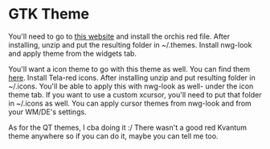 # GTK Theme
You'll need to go to [this website](https://www.gnome-look.org/p/1357889/) and install the orchis red file. After installing, unzip and put the resulting folder in ~/.themes. Install nwg-look and apply theme from the widgets tab.

You'll want a icon theme to go with this theme as well. You can find them [here](https://www.gnome-look.org/p/1279924/). Install Tela-red icons. After installing unzip and put resulting folder in ~/.icons. You'll be able to apply this with nwg-look as well- under the icon theme tab. If you want to use a custom xcursor, you'll need to put that folder in ~/.icons as well. You can apply cursor themes from nwg-look and from your WM/DE's settings.

As for the QT themes, I cba doing it :/ There wasn't a good red Kvantum theme anywhere so if you can do it, maybe you can tell me too.
